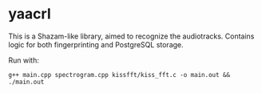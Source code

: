 # yaacrl

This is a Shazam-like library, aimed to recognize the audiotracks.
Contains logic for both fingerprinting and PostgreSQL storage.



Run with:
```
g++ main.cpp spectrogram.cpp kissfft/kiss_fft.c -o main.out && ./main.out
```